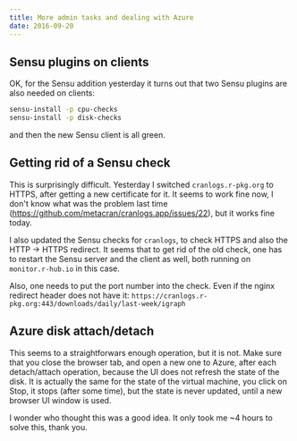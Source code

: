 ```yaml
---
title: More admin tasks and dealing with Azure
date: 2016-09-20
---
```


## Sensu plugins on clients

OK, for the Sensu addition yesterday it turns out that two Sensu
plugins are also needed on clients:

```sh
sensu-install -p cpu-checks
sensu-install -p disk-checks
```

and then the new Sensu client is all green.

## Getting rid of a Sensu check

This is surprisingly difficult. Yesterday I switched `cranlogs.r-pkg.org` to HTTPS, after getting a new certificate for it. It seems to work fine now, I don't know what was the problem last time (https://github.com/metacran/cranlogs.app/issues/22), but it works fine today.

I also updated the Sensu checks for `cranlogs`, to check HTTPS and also the HTTP -> HTTPS redirect. It seems that to get rid of the old check, one has to restart the Sensu server and the client as well, both running on `monitor.r-hub.io` in this case.

Also, one needs to put the port number into the check. Even if the nginx redirect header does not have it: `https://cranlogs.r-pkg.org:443/downloads/daily/last-week/igraph`

## Azure disk attach/detach

This seems to a straightforwars enough operation, but it is not. Make sure that you close the browser tab, and open a new one to Azure, after each detach/attach operation, because the UI does not refresh the state of the disk. It is actually the same for the state of the virtual machine, you click on Stop, it stops (after some time), but the state is never updated, until a new browser UI window is used.

I wonder who thought this was a good idea. It only took me ~4 hours to solve this, thank you.
